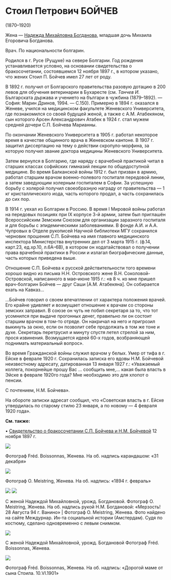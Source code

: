 # Стоил Петрович БОЙЧЕВ
(1870–1920)

Жена — [Надежда Михайловна Богданова](NMBB.md), младшая дочь Михаила Егоровича Богданова.

Врач. По национальности болгарин.

Родился в г. Русе (Рущуке) на севере Болгарии. Год рождения устанавливается условно, на основании свидетельства о бракосочетании, состоявшемся 12 ноября 1897 г., в котором указано, что жених Стоил П. Бойчев имел 27 лет от роду.

В 1892 г. получил от Болгарского правительства разовую дотацию в 200 левов для обучения ветеринарии в Бухаресте (см. *Танчев И.* Българската държава и учението на българи в чужбина (1879–1892). — София: Марин Дринов, 1994. — С.150). Примерно в 1894 г. оказался в Женеве, учился на медицинском факультете Женевского Университета, где познакомился со своей будущей женой, а также с А.М. Атабекяном, сын которого Арсен Александрович Атабек в 1924 г. стал мужем средней дочери С.П. Бойчева Марианны.

По окончании Женевского Университета в 1905 г. работал некоторое время в качестве общинного врача в Женевском кантоне. В 1907 г. защитил диссертацию на тему о действии скропуло-морфина, за которую получил звание доктора медицины Женевского Университета.

Затем вернулся в Болгарию, где наряду с врачебной практикой читал в старших классах софийских гимназий лекции по общедоступной медицине. Во время Балканской войны 1912 г. был призван в армию, работал старшим врачом военно-полевого госпиталя передовой линии, а затем заведующим холерным госпиталем в Софии. За успешную борьбу с холерой получил своеобразную награду от правительства — 1 кг кристаллического иода, часть которого продал, а часть сохранилась до сих пор.

В 1914 г. уехал из Болгарии в Россию. В время I Мировой войны работал на передовых позициях при IX корпусе 3-й армии, затем был приглашён Всероссийским Земским Союзом для организации заразного госпиталя и для борьбы с эпидемическими заболеваниями. В фонде А.И. и А.А. Чупровых в Отделе рукописей Научной библиотеки МГУ сохранился черновик прошения С.П. Бойчева на имя главного медицинского инспектора Министерства внутренних дел от 3 марта 1915 г. (ф.14, карт.23, ед.хр.10, л.6А–6В), в котором он ходатайствовал о получении права врачебной практики в России и излагал биографические данные, часть которых приведена выше.

Отношение С.П. Бойчева к русской действительности того времени хорошо видно из письма Н.Н. Островского жене В.Н. Соколовой-Островской, написанного в мае–июне 1915 г.: «в 8 ч. ко мне пришел врач-болгарин Бойчев — друг Саши [А.М. Атабекяна]. Он собирается ехать на Кавказ…

…Бойчев говорил о своем впечатлении от характера положения врачей. Его крайне удивляет и возмущает отношение к врачам со стороны земских заправил. В союзе он чуть не побил секретаря за то, что тот усомнился при выдаче прогонных денег, правильно ли он состоит старшим врачом в том-то отряде. Он накричал на него и пригрозил выкинуть за окно, если он позволит себе продолжать в том же тоне и духе. Секретарь перетрусил и минуту спустя летел стрелой за ним, прося извинения. Возмущается идеей 60-х годов, возбраняющей поднимать материальный вопрос».

Во время Гражданской войны служил врачом у белых. Умер от тифа в г. Ейске в феврале 1920 г. Сохранилась записка его вдовы Н.М. Бойчевой неизвестному адресату, датированная 13 января 1927 г.: «Уважаемый коллега, покорнейше прошу Вас … сообщить мне,… какая была власть в Эйске в феврале 1920го года? Мне необходимо это для хлопот о пенсии.

С почтением, Н.М. Бойчева».

На обороте записки адресат сообщил, что «Советская власть в г. Ейске утвердилась по старому стилю 23 января, а по новому — 4 февраля 1920 года».

**См. также:**

• [Свидетельство о бракосочетании С.П. Бойчева и Н.М. Бойчевой](doc-1897-11-29.md) 12 ноября 1897 г.

![](../Album/img/16-3.jpg)

Фотограф Fréd. Boissonnas, Женева.
На об. надпись карандашом: «31 декабря»

![](../Album/img/42-1.jpg)

Фотограф O. Meistring, Женева.
На об. надпись: «1894 г. февраль»

![](../Album/img/32-3.jpg) ![](img/SPB-IISG.jpg)

С женой Надеждой Михайловной, урожд. Богдановой.
Фотограф O. Meistring, Женева.
На об. надпись рукой Н.М. Богдановой: «Мерзость! 28 Августа 94 г. Ванино» | Фотограф O. Meistring, Женева.
Фото найдено на сайте Междурнар. Ин-та социальной истории (Амстердам).
Судя по костюму, сделано одновременно с левым снимком.

![](../Album/img/44.jpg)

С женой Надеждой Михайловной, урожд. Богдановой
Фотограф Fréd. Boissonnas, Женева.

![](../Album/img/32-4.jpg)

Фотограф Fréd. Boissonnas, Женева.
На об. надпись: «Дорогой маме от сына Стоила. 10.VI.1901»